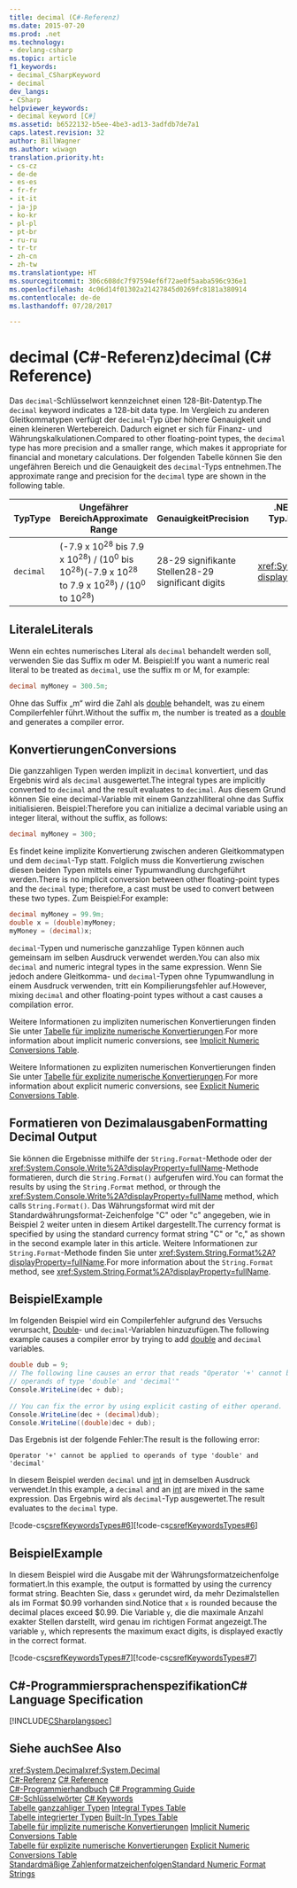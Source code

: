```yaml
---
title: decimal (C#-Referenz)
ms.date: 2015-07-20
ms.prod: .net
ms.technology:
- devlang-csharp
ms.topic: article
f1_keywords:
- decimal_CSharpKeyword
- decimal
dev_langs:
- CSharp
helpviewer_keywords:
- decimal keyword [C#]
ms.assetid: b6522132-b5ee-4be3-ad13-3adfdb7de7a1
caps.latest.revision: 32
author: BillWagner
ms.author: wiwagn
translation.priority.ht:
- cs-cz
- de-de
- es-es
- fr-fr
- it-it
- ja-jp
- ko-kr
- pl-pl
- pt-br
- ru-ru
- tr-tr
- zh-cn
- zh-tw
ms.translationtype: HT
ms.sourcegitcommit: 306c608dc7f97594ef6f72ae0f5aaba596c936e1
ms.openlocfilehash: 4c06d14f01302a21427845d0269fc8181a380914
ms.contentlocale: de-de
ms.lasthandoff: 07/28/2017

---
```

# <a name="decimal-c-reference"></a><span data-ttu-id="4e260-102">decimal (C#-Referenz)</span><span class="sxs-lookup"><span data-stu-id="4e260-102">decimal (C# Reference)</span></span>
<span data-ttu-id="4e260-103">Das `decimal`-Schlüsselwort kennzeichnet einen 128-Bit-Datentyp.</span><span class="sxs-lookup"><span data-stu-id="4e260-103">The `decimal` keyword indicates a 128-bit data type.</span></span> <span data-ttu-id="4e260-104">Im Vergleich zu anderen Gleitkommatypen verfügt der `decimal`-Typ über höhere Genauigkeit und einen kleineren Wertebereich. Dadurch eignet er sich für Finanz- und Währungskalkulationen.</span><span class="sxs-lookup"><span data-stu-id="4e260-104">Compared to other floating-point types, the `decimal` type has more precision and a smaller range, which makes it appropriate for financial and monetary calculations.</span></span> <span data-ttu-id="4e260-105">Der folgenden Tabelle können Sie den ungefähren Bereich und die Genauigkeit des `decimal`-Typs entnehmen.</span><span class="sxs-lookup"><span data-stu-id="4e260-105">The approximate range and precision for the `decimal` type are shown in the following table.</span></span>  
  
|<span data-ttu-id="4e260-106">Typ</span><span class="sxs-lookup"><span data-stu-id="4e260-106">Type</span></span>|<span data-ttu-id="4e260-107">Ungefährer Bereich</span><span class="sxs-lookup"><span data-stu-id="4e260-107">Approximate Range</span></span>|<span data-ttu-id="4e260-108">Genauigkeit</span><span class="sxs-lookup"><span data-stu-id="4e260-108">Precision</span></span>|<span data-ttu-id="4e260-109">.NET Framework-Typ</span><span class="sxs-lookup"><span data-stu-id="4e260-109">.NET Framework type</span></span>|  
|----------|-----------------------|---------------|-------------------------|  
|`decimal`|<span data-ttu-id="4e260-110">(-7.9 x 10<sup>28</sup> bis 7.9 x 10<sup>28</sup>) / (10<sup>0</sup> bis 10<sup>28</sup>)</span><span class="sxs-lookup"><span data-stu-id="4e260-110">(-7.9 x 10<sup>28</sup> to 7.9 x 10<sup>28</sup>) / (10<sup>0</sup> to 10<sup>28</sup>)</span></span>|<span data-ttu-id="4e260-111">28-29 signifikante Stellen</span><span class="sxs-lookup"><span data-stu-id="4e260-111">28-29 significant digits</span></span>|<xref:System.Decimal?displayProperty=fullName>|  
  
## <a name="literals"></a><span data-ttu-id="4e260-112">Literale</span><span class="sxs-lookup"><span data-stu-id="4e260-112">Literals</span></span>  
 <span data-ttu-id="4e260-113">Wenn ein echtes numerisches Literal als `decimal` behandelt werden soll, verwenden Sie das Suffix m oder M. Beispiel:</span><span class="sxs-lookup"><span data-stu-id="4e260-113">If you want a numeric real literal to be treated as `decimal`, use the suffix m or M, for example:</span></span>  
  
```csharp
decimal myMoney = 300.5m;  
```  
  
 <span data-ttu-id="4e260-114">Ohne das Suffix „m“ wird die Zahl als [double](../../../csharp/language-reference/keywords/double.md) behandelt, was zu einem Compilerfehler führt.</span><span class="sxs-lookup"><span data-stu-id="4e260-114">Without the suffix m, the number is treated as a [double](../../../csharp/language-reference/keywords/double.md) and generates a compiler error.</span></span>  
  
## <a name="conversions"></a><span data-ttu-id="4e260-115">Konvertierungen</span><span class="sxs-lookup"><span data-stu-id="4e260-115">Conversions</span></span>  
 <span data-ttu-id="4e260-116">Die ganzzahligen Typen werden implizit in `decimal` konvertiert, und das Ergebnis wird als `decimal` ausgewertet.</span><span class="sxs-lookup"><span data-stu-id="4e260-116">The integral types are implicitly converted to `decimal` and the result evaluates to `decimal`.</span></span> <span data-ttu-id="4e260-117">Aus diesem Grund können Sie eine decimal-Variable mit einem Ganzzahlliteral ohne das Suffix initialisieren. Beispiel:</span><span class="sxs-lookup"><span data-stu-id="4e260-117">Therefore you can initialize a decimal variable using an integer literal, without the suffix, as follows:</span></span>  
  
```csharp
decimal myMoney = 300;  
```  
  
 <span data-ttu-id="4e260-118">Es findet keine implizite Konvertierung zwischen anderen Gleitkommatypen und dem `decimal`-Typ statt. Folglich muss die Konvertierung zwischen diesen beiden Typen mittels einer Typumwandlung durchgeführt werden.</span><span class="sxs-lookup"><span data-stu-id="4e260-118">There is no implicit conversion between other floating-point types and the `decimal` type; therefore, a cast must be used to convert between these two types.</span></span> <span data-ttu-id="4e260-119">Zum Beispiel:</span><span class="sxs-lookup"><span data-stu-id="4e260-119">For example:</span></span>  
  
```csharp
decimal myMoney = 99.9m;  
double x = (double)myMoney;  
myMoney = (decimal)x;  
```  
  
 <span data-ttu-id="4e260-120">`decimal`-Typen und numerische ganzzahlige Typen können auch gemeinsam im selben Ausdruck verwendet werden.</span><span class="sxs-lookup"><span data-stu-id="4e260-120">You can also mix `decimal` and numeric integral types in the same expression.</span></span> <span data-ttu-id="4e260-121">Wenn Sie jedoch andere Gleitkomma- und `decimal`-Typen ohne Typumwandlung in einem Ausdruck verwenden, tritt ein Kompilierungsfehler auf.</span><span class="sxs-lookup"><span data-stu-id="4e260-121">However, mixing `decimal` and other floating-point types without a cast causes a compilation error.</span></span>  
  
 <span data-ttu-id="4e260-122">Weitere Informationen zu impliziten numerischen Konvertierungen finden Sie unter [Tabelle für implizite numerische Konvertierungen](../../../csharp/language-reference/keywords/implicit-numeric-conversions-table.md).</span><span class="sxs-lookup"><span data-stu-id="4e260-122">For more information about implicit numeric conversions, see [Implicit Numeric Conversions Table](../../../csharp/language-reference/keywords/implicit-numeric-conversions-table.md).</span></span>  
  
 <span data-ttu-id="4e260-123">Weitere Informationen zu expliziten numerischen Konvertierungen finden Sie unter [Tabelle für explizite numerische Konvertierungen](../../../csharp/language-reference/keywords/explicit-numeric-conversions-table.md).</span><span class="sxs-lookup"><span data-stu-id="4e260-123">For more information about explicit numeric conversions, see [Explicit Numeric Conversions Table](../../../csharp/language-reference/keywords/explicit-numeric-conversions-table.md).</span></span>  
  
## <a name="formatting-decimal-output"></a><span data-ttu-id="4e260-124">Formatieren von Dezimalausgaben</span><span class="sxs-lookup"><span data-stu-id="4e260-124">Formatting Decimal Output</span></span>  
 <span data-ttu-id="4e260-125">Sie können die Ergebnisse mithilfe der `String.Format`-Methode oder der <xref:System.Console.Write%2A?displayProperty=fullName>-Methode formatieren, durch die `String.Format()` aufgerufen wird.</span><span class="sxs-lookup"><span data-stu-id="4e260-125">You can format the results by using the `String.Format` method, or through the <xref:System.Console.Write%2A?displayProperty=fullName> method, which calls `String.Format()`.</span></span> <span data-ttu-id="4e260-126">Das Währungsformat wird mit der Standardwährungsformat-Zeichenfolge "C" oder "c" angegeben, wie in Beispiel 2 weiter unten in diesem Artikel dargestellt.</span><span class="sxs-lookup"><span data-stu-id="4e260-126">The currency format is specified by using the standard currency format string "C" or "c," as shown in the second example later in this article.</span></span> <span data-ttu-id="4e260-127">Weitere Informationen zur `String.Format`-Methode finden Sie unter <xref:System.String.Format%2A?displayProperty=fullName>.</span><span class="sxs-lookup"><span data-stu-id="4e260-127">For more information about the `String.Format` method, see <xref:System.String.Format%2A?displayProperty=fullName>.</span></span>  
  
## <a name="example"></a><span data-ttu-id="4e260-128">Beispiel</span><span class="sxs-lookup"><span data-stu-id="4e260-128">Example</span></span>  
 <span data-ttu-id="4e260-129">Im folgenden Beispiel wird ein Compilerfehler aufgrund des Versuchs verursacht, [Double](../../../csharp/language-reference/keywords/double.md)- und `decimal`-Variablen hinzuzufügen.</span><span class="sxs-lookup"><span data-stu-id="4e260-129">The following example causes a compiler error by trying to add [double](../../../csharp/language-reference/keywords/double.md) and `decimal` variables.</span></span>  
  
```csharp  
double dub = 9;  
// The following line causes an error that reads "Operator '+' cannot be applied to   
// operands of type 'double' and 'decimal'"  
Console.WriteLine(dec + dub);   
  
// You can fix the error by using explicit casting of either operand.  
Console.WriteLine(dec + (decimal)dub);  
Console.WriteLine((double)dec + dub);  
```  
  
 <span data-ttu-id="4e260-130">Das Ergebnis ist der folgende Fehler:</span><span class="sxs-lookup"><span data-stu-id="4e260-130">The result is the following error:</span></span>  
  
 `Operator '+' cannot be applied to operands of type 'double' and 'decimal'`  
  
 <span data-ttu-id="4e260-131">In diesem Beispiel werden `decimal` und [int](../../../csharp/language-reference/keywords/int.md) in demselben Ausdruck verwendet.</span><span class="sxs-lookup"><span data-stu-id="4e260-131">In this example, a `decimal` and an [int](../../../csharp/language-reference/keywords/int.md) are mixed in the same expression.</span></span> <span data-ttu-id="4e260-132">Das Ergebnis wird als `decimal`-Typ ausgewertet.</span><span class="sxs-lookup"><span data-stu-id="4e260-132">The result evaluates to the `decimal` type.</span></span>  
  
 <span data-ttu-id="4e260-133">[!code-cs[csrefKeywordsTypes#6](../../../csharp/language-reference/keywords/codesnippet/CSharp/decimal_1.cs)]</span><span class="sxs-lookup"><span data-stu-id="4e260-133">[!code-cs[csrefKeywordsTypes#6](../../../csharp/language-reference/keywords/codesnippet/CSharp/decimal_1.cs)]</span></span>  
  
## <a name="example"></a><span data-ttu-id="4e260-134">Beispiel</span><span class="sxs-lookup"><span data-stu-id="4e260-134">Example</span></span>  
 <span data-ttu-id="4e260-135">In diesem Beispiel wird die Ausgabe mit der Währungsformatzeichenfolge formatiert.</span><span class="sxs-lookup"><span data-stu-id="4e260-135">In this example, the output is formatted by using the currency format string.</span></span> <span data-ttu-id="4e260-136">Beachten Sie, dass `x` gerundet wird, da mehr Dezimalstellen als im Format $0.99 vorhanden sind.</span><span class="sxs-lookup"><span data-stu-id="4e260-136">Notice that `x` is rounded because the decimal places exceed $0.99.</span></span> <span data-ttu-id="4e260-137">Die Variable `y`, die die maximale Anzahl exakter Stellen darstellt, wird genau im richtigen Format angezeigt.</span><span class="sxs-lookup"><span data-stu-id="4e260-137">The variable `y`, which represents the maximum exact digits, is displayed exactly in the correct format.</span></span>  
  
 <span data-ttu-id="4e260-138">[!code-cs[csrefKeywordsTypes#7](../../../csharp/language-reference/keywords/codesnippet/CSharp/decimal_2.cs)]</span><span class="sxs-lookup"><span data-stu-id="4e260-138">[!code-cs[csrefKeywordsTypes#7](../../../csharp/language-reference/keywords/codesnippet/CSharp/decimal_2.cs)]</span></span>  
  
## <a name="c-language-specification"></a><span data-ttu-id="4e260-139">C#-Programmiersprachenspezifikation</span><span class="sxs-lookup"><span data-stu-id="4e260-139">C# Language Specification</span></span>  
 [!INCLUDE[CSharplangspec](~/includes/csharplangspec-md.md)]  
  
## <a name="see-also"></a><span data-ttu-id="4e260-140">Siehe auch</span><span class="sxs-lookup"><span data-stu-id="4e260-140">See Also</span></span>  
 <span data-ttu-id="4e260-141"><xref:System.Decimal></span><span class="sxs-lookup"><span data-stu-id="4e260-141"><xref:System.Decimal></span></span>   
 <span data-ttu-id="4e260-142">[C#-Referenz](../../../csharp/language-reference/index.md) </span><span class="sxs-lookup"><span data-stu-id="4e260-142">[C# Reference](../../../csharp/language-reference/index.md) </span></span>  
 <span data-ttu-id="4e260-143">[C#-Programmierhandbuch](../../../csharp/programming-guide/index.md) </span><span class="sxs-lookup"><span data-stu-id="4e260-143">[C# Programming Guide](../../../csharp/programming-guide/index.md) </span></span>  
 <span data-ttu-id="4e260-144">[C#-Schlüsselwörter](../../../csharp/language-reference/keywords/index.md) </span><span class="sxs-lookup"><span data-stu-id="4e260-144">[C# Keywords](../../../csharp/language-reference/keywords/index.md) </span></span>  
 <span data-ttu-id="4e260-145">[Tabelle ganzzahliger Typen](../../../csharp/language-reference/keywords/integral-types-table.md) </span><span class="sxs-lookup"><span data-stu-id="4e260-145">[Integral Types Table](../../../csharp/language-reference/keywords/integral-types-table.md) </span></span>  
 <span data-ttu-id="4e260-146">[Tabelle integrierter Typen](../../../csharp/language-reference/keywords/built-in-types-table.md) </span><span class="sxs-lookup"><span data-stu-id="4e260-146">[Built-In Types Table](../../../csharp/language-reference/keywords/built-in-types-table.md) </span></span>  
 <span data-ttu-id="4e260-147">[Tabelle für implizite numerische Konvertierungen](../../../csharp/language-reference/keywords/implicit-numeric-conversions-table.md) </span><span class="sxs-lookup"><span data-stu-id="4e260-147">[Implicit Numeric Conversions Table](../../../csharp/language-reference/keywords/implicit-numeric-conversions-table.md) </span></span>  
 <span data-ttu-id="4e260-148">[Tabelle für explizite numerische Konvertierungen](../../../csharp/language-reference/keywords/explicit-numeric-conversions-table.md) </span><span class="sxs-lookup"><span data-stu-id="4e260-148">[Explicit Numeric Conversions Table](../../../csharp/language-reference/keywords/explicit-numeric-conversions-table.md) </span></span>  
 [<span data-ttu-id="4e260-149">Standardmäßige Zahlenformatzeichenfolgen</span><span class="sxs-lookup"><span data-stu-id="4e260-149">Standard Numeric Format Strings</span></span>](../../../standard/base-types/standard-numeric-format-strings.md)

